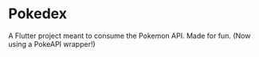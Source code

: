 # Pokedex

A Flutter project meant to consume the Pokemon API. Made for fun. (Now using a PokeAPI wrapper!)
